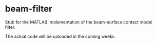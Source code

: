 # beam-filter
Stub for the MATLAB implementation of the beam-surface contact model filter.

The actual code will be uploaded in the coming weeks.
